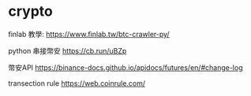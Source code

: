# crypto

finlab 教學:
https://www.finlab.tw/btc-crawler-py/

python 串接幣安
https://cb.run/uBZp

幣安API
https://binance-docs.github.io/apidocs/futures/en/#change-log

transection rule
https://web.coinrule.com/